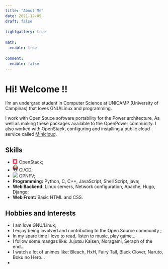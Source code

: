 ```yaml
---
title: "About Me"
date: 2021-12-05
draft: false

lightgallery: true

math:
  enable: true

comment:
  enable: false
---
```


# Hi! Welcome !! <i class="fas fa-grin-wink"></i>

I’m an undergrad student in Computer Science at UNICAMP (University of Campinas) that loves GNU/Linux and programming.

I work with Open Souce software portability for the Power architecture,
As well as making these packages available to the OpenPower community.
I also worked with OpenStack, configuring and installing a public cloud service called
[Minicloud](https://openpower.ic.unicamp.br/minicloud/).

## Skills

- <img src="images\openstack-logo.png" width="16"></img> OpenStack;
- <img src="images\jenkins-logo.png" width="16"></img> CI/CD;
- <img src="images\opnfv-logo.png" width="16"></img> OPNFV;
- **Programming:** Python, C, C++, JavaScript, Shell Script, java;
- **Web Backend:** Linux servers, Network configuration, Apache, Hugo, Django;
- **Web Front:** Basic HTML and CSS.

## Hobbies and Interests

- I am love <i class="fab fa-linux"></i> GNU/Linux;
- I enjoy being involved and contributing to the Open Source community <i class="fas fa-grin-wink"></i>;
- In my spare time I love <i class="fas fa-book"></i> to read,  <i class="fas fa-music"></i> listen to music,
<i class="fas fa-gamepad"></i> play game...
- I follow some mangas like: Jujutsu Kaisen, Noragami, Seraph of the end...
- I watch a lot of animes like: Bleach, HxH, Fairy Tail, Black Clover, Naruto, Boku no Hero...
- 